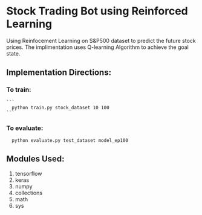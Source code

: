# Stock Trading Bot using Reinforced Learning

Using Reinfocement Learning on S&P500 dataset to predict the future stock prices. The implimentation uses Q-learning Algorithm to achieve the goal state. 

## Implementation Directions:

  ### To train:
  
    ```
      python train.py stock_dataset 10 100
    ```
  ### To evaluate:
  
  ```
    python evaluate.py test_dataset model_ep100
  ```
## Modules Used:

  1. tensorflow
  2. keras
  3. numpy
  4. collections
  5. math
  6. sys
